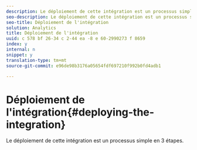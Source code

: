 ```yaml
---
description: Le déploiement de cette intégration est un processus simple en 3 étapes.
seo-description: Le déploiement de cette intégration est un processus simple en 3 étapes.
seo-title: Déploiement de l'intégration
solution: Analytics
title: Déploiement de l'intégration
uuid: c 578 bf 26-34 c 2-44 ea -8 e 60-2990273 f 8659
index: y
internal: n
snippet: y
translation-type: tm+mt
source-git-commit: e96de98b3176a05654fdf697210f992b0fd4adb1

---
```



# Déploiement de l'intégration{#deploying-the-integration}

Le déploiement de cette intégration est un processus simple en 3 étapes.

